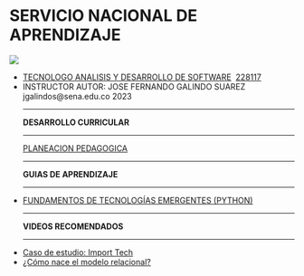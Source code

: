 # SERVICIO NACIONAL DE APRENDIZAJE
<link href="http://siomi.datasena.com/analitica/Estilo.css" rel="stylesheet" type="text/css" />

<img src="https://blogger.googleusercontent.com/img/a/AVvXsEimdqxynaYJeDRuTUp3lzEWFnnQSC2KTVSxvnV70I2eZ5tOCfjwdNnExSTSm2tCf1xBFHVHwsN80OCpDCO0J80UTNWxPC86s7s5aB8rnizg7guNowqTxhr5Fd9WH48n7pn8uLZNFTgXuSGUH6BNncmfQEpOz9pAe_T0zD8n2-aGZk8-C_l6GWk-aq60fQ=s960">
<ul>
<li><a href="https://www.youtube.com/watch?v=ddiy0azeS5g">TECNOLOGO ANALISIS Y DESARROLLO DE SOFTWARE</a>&nbsp;&nbsp;<a  href="https://drive.google.com/file/d/1J16_M5qVOIUIZsW-V36TdFBoIeA0iiJD/view">228117</a></li>
<li>INSTRUCTOR AUTOR: JOSE FERNANDO GALINDO SUAREZ jgalindos@sena.edu.co 2023</li>
<hr>
<b>DESARROLLO CURRICULAR</b><hr>
<a href="https://docs.google.com/spreadsheets/d/1q-q40nEnY7XiUKf7lzkKv7vpxGOdKvX5/edit?usp=sharing&ouid=104204113553695993324&rtpof=true&sd=true" target="xxx">PLANEACION PEDAGOGICA</a>
<hr><b>GUIAS DE APRENDIZAJE</B><hr>
<li><a href="https://drive.google.com/file/d/1jUC4b6OwVfrw1NvpUSZWxoWEcsQK7Cff/view?usp=sharing" targe="xxx">FUNDAMENTOS DE TECNOLOGÍAS EMERGENTES (PYTHON)</a></li>
<hr><b>VIDEOS RECOMENDADOS</B><hr>
<li><a href="https://www.youtube.com/embed/Ih7CYH73mrM" targe="xxx">Caso de estudio: Import Tech</a></li>
<li><a href="https://www.youtube.com/embed/m-GvcEHn4R4" targe="xxx">¿Cómo nace el modelo relacional?
</a></li>
</ul>
